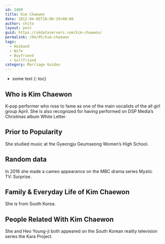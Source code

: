 ```yaml
---
id: 2460
title: Kim Chaewon
date: 2012-04-05T18:00:29+00:00
author: chito
layout: post
guid: https://ukdataservers.com/kim-chaewon/
permalink: /04/05/kim-chaewon
tags:
  - Husband
  - Wife
  - Boyfriend
  - Girlfriend
category: Marriage Guides
---
```


* some text
{: toc}
          
          
## Who is  Kim Chaewon
                  
                  
                  
K-pop performer who rose to fame as one of the main vocalists of the all girl group April. She is also recognized for having performed on DSP Media&#8217;s Christmas album White Letter.
                  
                
                
                
## Prior to Popularity 
                  
                  
                  
She studied music at the Gyeongju Geumseong Women&#8217;s High School.
                  
                
                
                
## Random data 
                  
                  
                  
In 2016 she made a cameo appearance on the MBC drama series Mystic TV: Surprise.
                  
                
                
                
## Family & Everyday Life of Kim Chaewon
                  
                  
                  
She is from South Korea.
                  
                
                
                
## People Related With  Kim Chaewon
                  
                  
                  
She and Heo Young-ji both appeared on the South Korean reality television series the Kara Project.
                  
                
              
            
          
          
          
    
    
  

